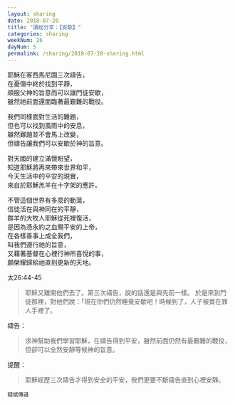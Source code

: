 ```yaml
---
layout: sharing
date: 2018-07-20
title: "讀經分享：【安歇】"
categories: sharing
weekNum: 26
dayNum: 5
permalink: /sharing/2018-07-20-sharing.html
---
```


耶穌在客西馬尼園三次禱告，  
在憂傷中終於找到平靜，  
順服父神的旨意而可以讓門徒安歇，  
雖然祂前面還面臨著最艱難的戰役。  

我們同樣面對生活的難題，  
但也可以找到風雨中的安息，  
雖然難題並不會馬上改變，  
但禱告讓我們可以安歇於神的旨意。  

對天國的建立滿懷盼望，  
知道耶穌將再來帶來世界和平，  
今天生活中的平安的現實，  
來自於耶穌羔羊在十字架的應許。  

不管這個世界有多麼的動蕩，  
信徒活在與神同在的平靜，  
群羊的大牧人耶穌從死裡復活，  
是因為憑永約之血賜平安的上帝，  
在各樣善事上成全我們，  
叫我們遵行祂的旨意，  
又藉著基督在心裡行神所喜悅的事，  
願榮耀歸給祂直到更新的天地。  

太26:44-45
>耶穌又離開他們去了。第三次禱告，說的話還是與先前一樣。 於是來到門徒那裡，對他們說：「現在你們仍然睡覺安歇吧！時候到了，人子被賣在罪人手裡了。

禱告：
>求神幫助我們學習耶穌，在禱告得到平安，雖然前面仍然有最艱難的戰役，但卻可以全然安靜等候神的旨意。

提醒：
>耶穌經歷三次禱告才得到安全的平安，我們更要不斷禱告直到心裡安靜。

`錢斌傳道`
